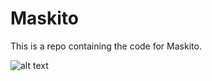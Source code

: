 # Maskito

This is a repo containing the code for Maskito.

![alt text](https://cdn-images-1.medium.com/max/1600/1*JfKcpA9HhNs6qRLddxs5_w.gif "Screenshot")
